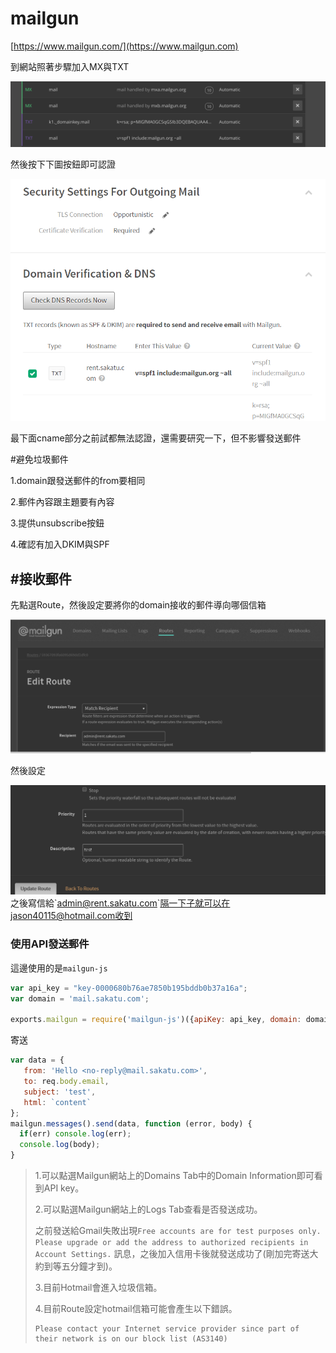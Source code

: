 # mailgun

[https://www.mailgun.com/](https://www.mailgun.com)

到網站照著步驟加入MX與TXT

![](<../../.gitbook/assets/螢幕快照 2018-01-21 下午6.56.11.png>)

然後按下下圖按鈕即可認證

![](../../.gitbook/assets/52.png)

最下面cname部分之前試都無法認證，還需要研究一下，但不影響發送郵件

\#避免垃圾郵件

1.domain跟發送郵件的from要相同

2.郵件內容跟主題要有內容

3.提供unsubscribe按鈕

4.確認有加入DKIM與SPF

## #接收郵件

先點選Route，然後設定要將你的domain接收的郵件導向哪個信箱

![](../../.gitbook/assets/2.png)

然後設定

![](../../.gitbook/assets/3.png)之後寫信給\`admin@rent.sakatu.com\`隔一下子就可以在jason40115@hotmail.com收到

### 使用API發送郵件

這邊使用的是`mailgun-js`

```javascript
var api_key = "key-0000680b76ae7850b195bddb0b37a16a";
var domain = 'mail.sakatu.com';

exports.mailgun = require('mailgun-js')({apiKey: api_key, domain: domain});
```

寄送

```javascript
var data = {
   from: 'Hello <no-reply@mail.sakatu.com>',
   to: req.body.email,
   subject: 'test',
   html: `content`
};
mailgun.messages().send(data, function (error, body) {
  if(err) console.log(err);
  console.log(body);
}
```

> 1.可以點選Mailgun網站上的Domains Tab中的Domain Information即可看到API key。
>
> 2.可以點選Mailgun網站上的Logs Tab查看是否發送成功。
>
> 之前發送給Gmail失敗出現`Free accounts are for test purposes only. Please upgrade or add the address to authorized recipients in Account Settings.` 訊息，之後加入信用卡後就發送成功了(剛加完寄送大約到等五分鐘才到)。
>
> 3.目前Hotmail會進入垃圾信箱。
>
> 4.目前Route設定hotmail信箱可能會產生以下錯誤。
>
> ```
> Please contact your Internet service provider since part of their network is on our block list (AS3140)
> ```
